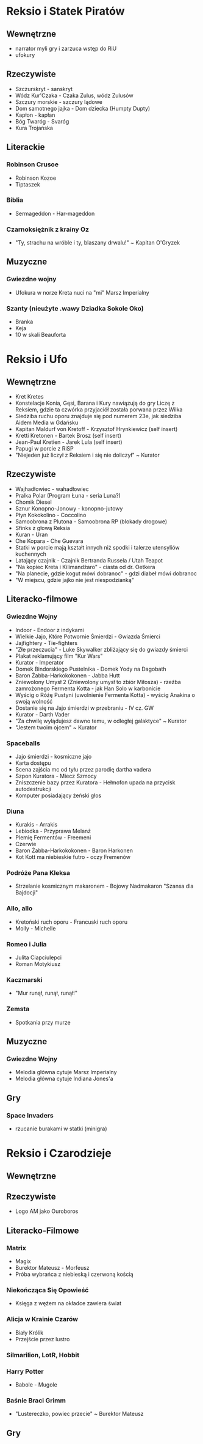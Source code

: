 # Reksio i Statek Piratów
## Wewnętrzne
- narrator myli gry i zarzuca wstęp do RiU
- ufokury

## Rzeczywiste
- Szczurskryt - sanskryt
- Wódz Kur'Czaka - Czaka Zulus, wódz Zulusów
- Szczury morskie - szczury lądowe
- Dom samotnego jajka - Dom dziecka (Humpty Dupty)
- Kapłon - kapłan
- Bóg Twaróg - Svaróg
- Kura Trojańska

## Literackie
### Robinson Crusoe
- Robinson Kozoe
- Tiptaszek
### Biblia
- Sermageddon - Har-mageddon
### Czarnoksiężnik z krainy Oz
- "Ty, strachu na wróble i ty, blaszany drwalu!" ~ Kapitan O'Gryzek

## Muzyczne
### Gwiezdne wojny
- Ufokura w norze Kreta nuci na "mi" Marsz Imperialny
### Szanty (nieużyte .wawy Dziadka Sokole Oko)
- Branka
- Keja
- 10 w skali Beauforta



# Reksio i Ufo
## Wewnętrzne
- Kret Kretes
- Konstelacje Konia, Gęsi, Barana i Kury nawiązują do gry Liczę z Reksiem, gdzie ta czwórka przyjaciół została porwana przez Wilka
- Siedziba ruchu oporu znajduje się pod numerem 23e, jak siedziba Aidem Media w Gdańsku
- Kapitan Maldurf von Kretoff - Krzysztof Hrynkiewicz (self insert)
- Kretti Kretonen - Bartek Brosz (self insert)
- Jean-Paul Kretien - Jarek Lula (self insert)
- Papugi w porcie z RiSP
- "Niejeden już liczył z Reksiem i się nie doliczył" ~ Kurator

## Rzeczywiste
- Wajhadłowiec - wahadłowiec
- Pralka Polar (Program Łuna - seria Luna?)
- Chomik Diesel
- Sznur Konopno-Jonowy - konopno-jutowy
- Płyn Kokokolino - Coccolino
- Samoobrona z Plutona - Samoobrona RP (blokady drogowe)
- Sfinks z głową Reksia
- Kuran - Uran
- Che Kopara - Che Guevara
- Statki w porcie mają kształt innych niż spodki i talerze utensyliów kuchennych
- Latający czajnik - Czajnik Bertranda Russela / Utah Teapot
- "Na kopiec Kreta i Kilimandżaro" - ciasta od dr. Oetkera
- "Na planecie, gdzie kogut mówi dobranoc" - gdzi diabeł mówi dobranoc
- "W miejscu, gdzie jajko nie jest niespodzianką"

## Literacko-filmowe
### Gwiezdne Wojny
- Indoor - Endoor z indykami
- Wielkie Jajo, Które Potwornie Śmierdzi - Gwiazda Śmierci
- Jajfightery - Tie-fighters
- "Złe przeczucia" - Luke Skywalker zbliżający się do gwiazdy śmierci
- Plakat reklamujący film "Kur Wars"
- Kurator - Imperator
- Domek Bindorskiego Pustelnika - Domek Yody na Dagobath
- Baron Żabba-Harkokokonen - Jabba Hutt
- Zniewolony Umysł 2 (Zniewolony umysł to zbiór Miłosza) - rzeźba zamrożonego Fermenta Kotta - jak Han Solo w karbonicie
- Wyścig o Róźę Pustyni (uwolnienie Fermenta Kotta) - wyścig Anakina o swoją wolność
- Dostanie się na Jajo śmierdzi w przebraniu - IV cz. GW
- Kurator - Darth Vader
- "Za chwilę wylądujesz dawno temu, w odległej galaktyce" ~ Kurator
- "Jestem twoim ojcem" ~ Kurator

### Spaceballs
- Jajo śmierdzi - kosmiczne jajo
- Karta dostępu
- Scena zajścia mc od tyłu przez parodię dartha vadera
- Szpon Kuratora - Miecz Szmocy
- Zniszczenie bazy przez Kuratora - Hełmofon upada na przycisk autodestrukcji
- Komputer posiadający żeński głos

### Diuna
- Kurakis - Arrakis
- Lebiodka - Przyprawa Melanż
- Plemię Fermentów - Freemeni
- Czerwie
- Baron Żabba-Harkokokonen - Baron Harkonen
- Kot Kott ma niebieskie futro - oczy Fremenów
### Podróże Pana Kleksa
- Strzelanie kosmicznym makaronem - Bojowy Nadmakaron "Szansa dla Bajdocji"
### Allo, allo
- Kretoński ruch oporu - Francuski ruch oporu
- Molly - Michelle
### Romeo i Julia
- Julita Ciapciulepci
- Roman Motykiusz
### Kaczmarski
- "Mur runął, runął, runął!"
### Zemsta
- Spotkania przy murze

## Muzyczne
### Gwiezdne Wojny
- Melodia główna cytuje Marsz Imperialny
- Melodia główna cytuje Indiana Jones'a

## Gry
### Space Invaders
- rzucanie burakami w statki (minigra)

# Reksio i Czarodzieje
## Wewnętrzne
## Rzeczywiste
- Logo AM jako Ouroboros
## Literacko-Filmowe
### Matrix
- Magix
- Burektor Mateusz - Morfeusz
- Próba wybrańca z niebieską i czerwoną kością
### Niekończąca Się Opowieść
- Księga z wężem na okładce zawiera świat
### Alicja w Krainie Czarów
- Biały Królik
- Przejście przez lustro
### Silmarilion, LotR, Hobbit
### Harry Potter
- Babole - Mugole
### Baśnie Braci Grimm
- "Lustereczko, powiec przecie" ~ Burektor Mateusz
## Gry